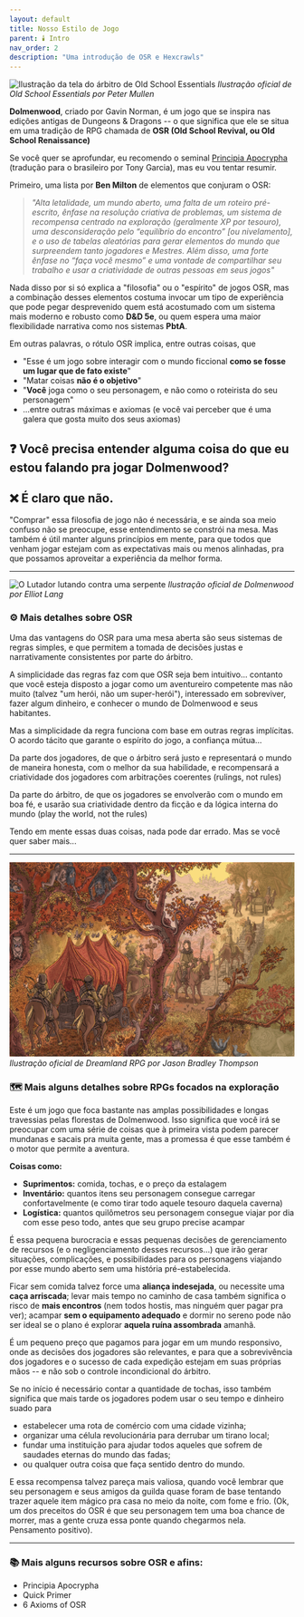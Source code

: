 ```yaml
---
layout: default
title: Nosso Estilo de Jogo
parent: 🕯️ Intro
nav_order: 2
description: "Uma introdução de OSR e Hexcrawls"
---
```


![Ilustração da tela do árbitro de Old School Essentials](https://necroticgnome.com/cdn/shop/products/ClassicFantasyReferee_sScreen-DeluxeEditionThreePanel-Outside.png?v=1588090769&width=1946)
*Ilustração oficial de Old School Essentials por Peter Mullen*

**Dolmenwood**, criado por Gavin Norman, é um jogo que se inspira nas edições antigas de Dungeons & Dragons -- o que significa que ele se situa em uma tradição de RPG chamada de **OSR (Old School Revival, ou Old School Renaissance)**

Se você quer se aprofundar, eu recomendo o seminal [Principia Apocrypha](https://amarcelo.itch.io/principia-apochrypha-em-portugus) (tradução para o brasileiro por Tony Garcia), mas eu vou tentar resumir.

Primeiro, uma lista por **Ben Milton** de elementos que conjuram o OSR: 

> _"Alta letalidade, um mundo aberto, uma falta de um roteiro pré-escrito, ênfase na resolução criativa de problemas, um sistema de recompensa centrado na exploração (geralmente XP por tesouro), uma desconsideração pelo “equilíbrio do encontro” [ou nivelamento], e o uso de tabelas aleatórias para gerar elementos do mundo que surpreendem tanto jogadores e Mestres. Além disso, uma forte ênfase no “faça você mesmo” e uma vontade de compartilhar seu trabalho e usar a criatividade de outras pessoas em seus jogos"_

Nada disso por si só explica a "filosofia" ou o "espírito" de jogos OSR, mas a combinação desses elementos costuma invocar um tipo de experiência que pode pegar desprevenido quem está acostumado com um sistema mais moderno e robusto como **D&D 5e**, ou quem espera uma maior flexibilidade narrativa como nos sistemas **PbtA**.

Em outras palavras, o rótulo OSR implica, entre outras coisas, que 

+ "Esse é um jogo sobre interagir com o mundo ficcional **como se fosse um lugar que de fato existe**"
+ "Matar coisas **não é o objetivo**"
+ "**Você** joga como o seu personagem, e não como o roteirista do seu personagem"
+ ...entre outras máximas e axiomas (e você vai perceber que é uma galera que gosta muito dos seus axiomas)

## ❓ Você precisa entender alguma coisa do que eu estou falando pra jogar Dolmenwood?

## ❌ É claro que não.  

"Comprar" essa filosofia de jogo não é necessária, e se ainda soa meio confuso não se preocupe, esse entendimento se constrói na mesa. Mas também é útil manter alguns princípios em mente, para que todos que venham jogar estejam com as expectativas mais ou menos alinhadas, pra que possamos aproveitar a experiência da melhor forma.

---

![O Lutador lutando contra uma serpente](https://images.squarespace-cdn.com/content/55e4bbe1e4b0b7c5853c06e7/e6f705f2-b8e2-4be6-8a63-d2ad1fee6acc/Dolmenwood-Fighter_Original.jpg?format=1500w&content-type=image%2Fjpeg)
*Ilustração oficial de Dolmenwood por Elliot Lang*

### ⚙️ Mais detalhes sobre OSR

Uma das vantagens do OSR para uma mesa aberta são seus sistemas de regras simples, e que permitem a tomada de decisões justas e narrativamente consistentes por parte do árbitro. 

A simplicidade das regras faz com que OSR seja bem intuitivo... contanto que você esteja disposto a jogar como um aventureiro competente mas não muito (talvez "um herói, não um super-herói"), interessado em sobreviver, fazer algum dinheiro, e conhecer o mundo de Dolmenwood e seus habitantes. 

Mas a simplicidade da regra funciona com base em outras regras implícitas. O acordo tácito que garante o espírito do jogo, a confiança mútua...

Da parte dos jogadores, de que o árbitro será justo e representará o mundo de maneira honesta, com o melhor da sua habilidade, e recompensará a criatividade dos jogadores com arbitrações coerentes (rulings, not rules)

Da parte do árbitro, de que os jogadores se envolverão com o mundo em boa fé, e usarão sua criatividade dentro da ficção e da lógica interna do mundo (play the world, not the rules)

Tendo em mente essas duas coisas, nada pode dar errado. Mas se você quer saber mais...

---

![Caravana por Jason Bradley Thompson](assets/images/jason-bradley-thompson.jpg)
*Ilustração oficial de Dreamland RPG por Jason Bradley Thompson*

### 🗺️ Mais alguns detalhes sobre RPGs focados na exploração

Este é um jogo que foca bastante nas amplas possibilidades e longas travessias pelas florestas de Dolmenwood. Isso significa que você irá se preocupar com uma série de coisas que 
à primeira vista podem parecer mundanas e sacais pra muita gente, mas a promessa é que esse também é o motor que permite a aventura. 

**Coisas como:**

+ **Suprimentos:** comida, tochas, e o preço da estalagem
+ **Inventário:** quantos itens seu personagem consegue carregar confortavelmente (e como tirar todo aquele tesouro daquela caverna)
+ **Logística:** quantos quilômetros seu personagem consegue viajar por dia com esse peso todo, antes que seu grupo precise acampar

É essa pequena burocracia e essas pequenas decisões de gerenciamento de recursos (e o negligenciamento desses recursos...) que irão gerar situações, complicações, e possibilidades para os personagens viajando por esse mundo aberto sem uma história pré-estabelecida.

Ficar sem comida talvez force uma **aliança indesejada**, ou necessite uma **caça arriscada**; levar mais tempo no caminho de casa também significa o risco de **mais encontros** (nem todos hostis, mas ninguém quer pagar pra ver); acampar **sem o equipamento adequado** e dormir no sereno pode não ser ideal se o plano é explorar **aquela ruína assombrada** amanhã.

É um pequeno preço que pagamos para jogar em um mundo responsivo, onde as decisões dos jogadores são relevantes, e para que a sobrevivência dos jogadores e o sucesso de cada expedição estejam em suas próprias mãos -- e não sob o controle incondicional do árbitro.

Se no início é necessário contar a quantidade de tochas, isso também significa que mais tarde os jogadores podem usar o seu tempo e dinheiro suado para 

+ estabelecer uma rota de comércio com uma cidade vizinha;
+ organizar uma célula revolucionária para derrubar um tirano local;
+ fundar uma instituição para ajudar todos aqueles que sofrem de saudades eternas do mundo das fadas;
+ ou qualquer outra coisa que faça sentido dentro do mundo. 

E essa recompensa talvez pareça mais valiosa, quando você lembrar que seu personagem e seus amigos da guilda quase foram de base tentando trazer aquele item mágico pra casa no meio da noite, com fome e frio. (Ok, um dos preceitos do OSR é que seu personagem tem uma boa chance de morrer, mas a gente cruza essa ponte quando chegarmos nela. Pensamento positivo).

---

### 📚 Mais alguns recursos sobre OSR e afins:

+ Principia Apocrypha
+ Quick Primer
+ 6 Axioms of OSR
